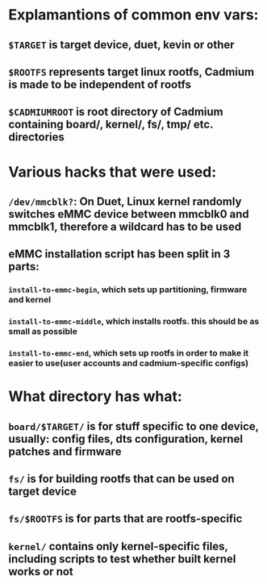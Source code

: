 # Explamantions of common env vars:
## ```$TARGET``` is target device, duet, kevin or other
## ```$ROOTFS``` represents target linux rootfs, Cadmium is made to be independent of rootfs
## ```$CADMIUMROOT``` is root directory of Cadmium containing board/, kernel/, fs/, tmp/ etc. directories

# Various hacks that were used:
## ```/dev/mmcblk?```: On Duet, Linux kernel randomly switches eMMC device between mmcblk0 and mmcblk1, therefore a wildcard has to be used
## eMMC installation script has been split in 3 parts:
### ```install-to-emmc-begin```, which sets up partitioning, firmware and kernel
### ```install-to-emmc-middle```, which installs rootfs. this should be as small as possible
### ```install-to-emmc-end```, which sets up rootfs in order to make it easier to use(user accounts and cadmium-specific configs)

# What directory has what:
## ```board/$TARGET/``` is for stuff specific to one device, usually: config files, dts configuration, kernel patches and firmware
## ```fs/``` is for building rootfs that can be used on target device
## ```fs/$ROOTFS``` is for parts that are rootfs-specific
## ```kernel/``` contains only kernel-specific files, including scripts to test whether built kernel works or not

